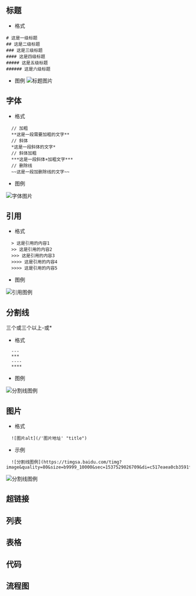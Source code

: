## 标题
- 格式
```
# 这是一级标题
## 这是二级标题
### 这是三级标题
#### 这是四级标题
##### 这是五级标题
###### 这是六级标题
```
- 图例
![标题图片](/title.png)

## 字体
- 格式
```
  // 加粗
  **这是一段需要加粗的文字**
  // 斜体
  *这是一段斜体的文字*
  // 斜体加粗
  ***这是一段斜体+加粗文字***
  // 删除线
  ~~这是一段加删除线的文字~~
```

- 图例

![字体图片](/fontSize.png)

## 引用
- 格式
```
  > 这是引用的内容1
  >> 这是引用的内容2
  >>> 这是引用的内容3
  >>>> 这是引用的内容4
  >>>> 这是引用的内容5
```
- 图例

![引用图例](/reference.png)


## 分割线
三个或三个以上-或*
- 格式
```
  ---
  ***
  ----
  ****
``` 
- 图例

![分割线图例](/dividingLine.png)


## 图片

- 格式
```
  ![图片alt](/'图片地址' "title")
```
- 示例
```
  ![分割线图例](https://timgsa.baidu.com/timg?image&quality=80&size=b9999_10000&sec=1537529026709&di=c517eaea0cb3591fe23048e43868830c&imgtype=0&src=http%3A%2F%2Fimg5q.duitang.com%2Fuploads%2Fblog%2F201506%2F08%2F20150608142048_sGfnr.thumb.700_0.jpeg)
```
  ![分割线图例](https://timgsa.baidu.com/timg?image&quality=80&size=b9999_10000&sec=1537529026709&di=c517eaea0cb3591fe23048e43868830c&imgtype=0&src=http%3A%2F%2Fimg5q.duitang.com%2Fuploads%2Fblog%2F201506%2F08%2F20150608142048_sGfnr.thumb.700_0.jpeg)
## 超链接

## 列表
## 表格
## 代码
## 流程图